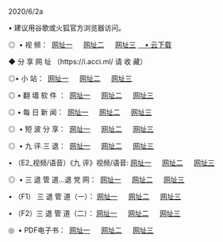 <p>2020/6/2a
<p>• 建议用谷歌或火狐官方浏览器访问。
<p>◎  • 视 频： 
<a href="http://hbq.shirokuriwaki.com/" target="_blank">网址一</a> 　 
<a href="http://hdt.shirokuriwaki.com/" target="_blank">网址二</a> 　 
<a href="http://ham.shirokuriwaki.com/b.html" target="_blank">网址三</a>
<a href="https://yadi.sk/d/d0sUeAOpal3njw" target="_blank">　• 云下载 </a></p>
<p>◆ 分 享 网 址 （https://i.acci.ml/ 请 收 藏） </p>

<p>◎•  小 站：  
<a href="http://hbq.shirokuriwaki.com/f.html" target="_blank">网址一</a> 　 
<a href="http://hdt.shirokuriwaki.com/h.html" target="_blank">网址二</a> 　 
<a href="http://ham.shirokuriwaki.com/k/" target="_blank">网址三</a></p><p>

<p>◎  • 翻 墙 软 件 ：  
<a href="http://hbq.shirokuriwaki.com/ff/" target="_blank">网址一</a> 　 
<a href="http://hdt.shirokuriwaki.com/s/read/a1_nd.html" target="_blank">网址二</a> 　 
<a href="http://ham.shirokuriwaki.com/ff/index.html" target="_blank">网址三</a></p>
<p>◎  • 每 日 新 闻：  
<a href="http://hbq.shirokuriwaki.com/day/" target="_blank">网址一</a> 　 
<a href="http://hdt.shirokuriwaki.com/day/" target="_blank">网址二</a> 　 
<a href="http://ham.shirokuriwaki.com/day/index.html" target="_blank">网址三</a></p>
<p>◎   • 短 波 分 享：  
<a href="http://hbq.shirokuriwaki.com/h/" target="_blank">网址一</a> 　 
<a href="http://hdt.shirokuriwaki.com/h/" target="_blank">网址二</a> 　 
<a href="http://ham.shirokuriwaki.com/h/index.html" target="_blank">网址三</a></p>
<p>◎   • 九 评.三 退：  
<a href="http://hbq.shirokuriwaki.com/t/" target="_blank">网址一</a> 　 
<a href="http://hdt.shirokuriwaki.com/v2/index.html" target="_blank">网址二</a> 　 
<a href="http://ham.shirokuriwaki.com/tt/index.html" target="_blank">网址三</a> 　</p>
<p>  • （E2_视频/语音）《九 评》视频/语音: 
<a href="http://hbq.shirokuriwaki.com/7738.html" target="_blank">网址一</a> 　 
<a href="http://hdt.shirokuriwaki.com/7614.html" target="_blank">网址二</a> 　 
<a href="http://ham.shirokuriwaki.com/7633.html" target="_blank">网址三</a></p>
<p>◎   • 三 退 管 道...退 党 网：  
<a href="http://hbq.shirokuriwaki.com/go/td1.html" target="_blank">网址一</a> 　 
<a href="http://hdt.shirokuriwaki.com/go/td2.html" target="_blank">网址二</a> 　 
<a href="http://ham.shirokuriwaki.com/go/td3.html" target="_blank">网址三</a></p>
<p>  • （F1） 三 退 管 道（一）： 
<a href="http://hbq.shirokuriwaki.com/dd/" target="_blank">网址一</a> 　 
<a href="http://hdt.shirokuriwaki.com/s/read/a1_tdx.html" target="_blank">网址二</a> 　 
<a href="http://ham.shirokuriwaki.com/dd/" target="_blank">网址三</a></p>
<p>  • （F2）三 退 管 道（二）： 
<a href="http://hdt.shirokuriwaki.com/d/" target="_blank">网址一</a> 　 
<a href="http://hbq.shirokuriwaki.com/d/index.html" target="_blank">网址二</a> 　 
<a href="http://ham.shirokuriwaki.com/d/" target="_blank">网址三</a></p>
<p>◎   • PDF电子书：  
<a href="http://hbq.shirokuriwaki.com/p/" target="_blank">网址一</a> 　 
<a href="http://hdt.shirokuriwaki.com/p/index.html" target="_blank">网址二</a> 　 
<a href="http://ham.shirokuriwaki.com/p/" target="_blank">网址三</a></p>
